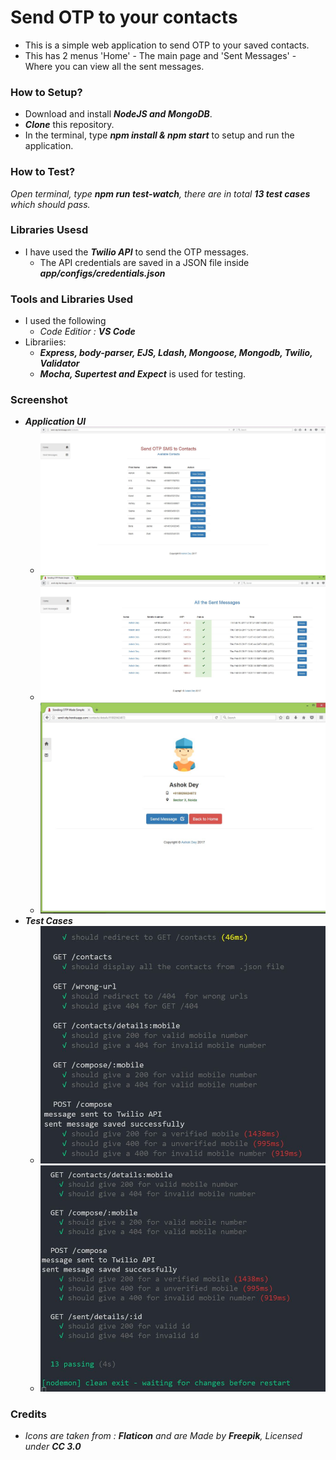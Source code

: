 # Send OTP to your contacts
* This is a simple web application to send OTP to your saved contacts. 
* This has 2 menus 'Home' - The main page and 'Sent Messages' - Where you can view all the sent messages.

### How to Setup?
* Download and install _**NodeJS and MongoDB**_.
* _**Clone**_ this repository.
* In the terminal, type _**npm install & npm start**_ to setup and run the application.

### How to Test?
_Open terminal, type **npm run test-watch**, there are in total **13 test cases** which should pass._

### Libraries Usesd
* I have used the **_Twilio API_** to send the OTP messages.
  * The API credentials are saved in a JSON file inside _**app/configs/credentials.json**_ 

### Tools and Libraries Used 
* I used the following 
  * _Code Editior : **VS Code**_
* Librariies:
  * _**Express, body-parser, EJS, Ldash, Mongoose, Mongodb, Twilio, Validator**_
  * _**Mocha, Supertest and Expect**_ is used for testing.

### Screenshot
* _**Application UI**_
  * ![Screenshot](screenshots/ui1.JPG)
  * ![Screenshot](screenshots/ui2.JPG)
  * ![Screenshot](screenshots/ui3.JPG)
* _**Test Cases**_
  * ![Screenshot](screenshots/test1.JPG)
  * ![Screenshot](screenshots/test2.JPG)
 
### Credits 
* _Icons are taken from : **Flaticon** and are Made by **Freepik**, Licensed under **CC 3.0**_
